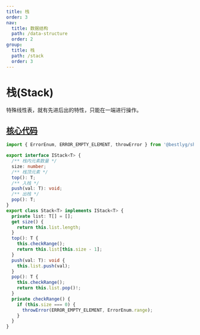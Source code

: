 ```yaml
---
title: 栈
order: 3
nav:
  title: 数据结构
  path: /data-structure
  order: 2
group:
  title: 栈
  path: /stack
  order: 3
---
```


# 栈(Stack)

特殊线性表，就有先进后出的特性，只能在一端进行操作。

## [核心代码](https://gitee.com/bestlyg/bestlyg/tree/master/packages/data-structure/src/stack/stack.ts)

```ts
import { ErrorEnum, ERROR_EMPTY_ELEMENT, throwError } from '@bestlyg/shared';

export interface IStack<T> {
  /** 栈内元素数量 */
  size: number;
  /** 栈顶元素 */
  top(): T;
  /** 入栈 */
  push(val: T): void;
  /** 出栈 */
  pop(): T;
}
export class Stack<T> implements IStack<T> {
  private list: T[] = [];
  get size() {
    return this.list.length;
  }
  top(): T {
    this.checkRange();
    return this.list[this.size - 1];
  }
  push(val: T): void {
    this.list.push(val);
  }
  pop(): T {
    this.checkRange();
    return this.list.pop()!;
  }
  private checkRange() {
    if (this.size === 0) {
      throwError(ERROR_EMPTY_ELEMENT, ErrorEnum.range);
    }
  }
}
```
